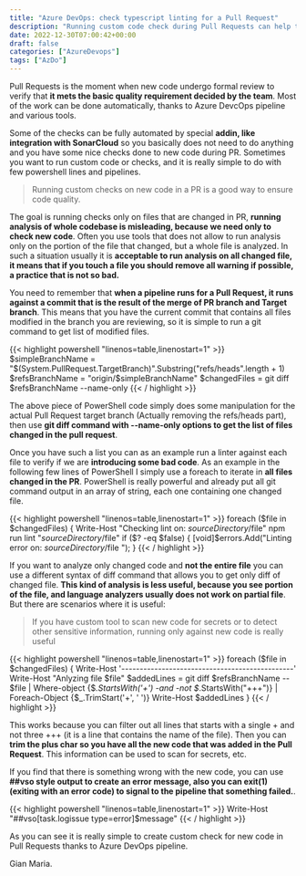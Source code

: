 ```yaml
---
title: "Azure DevOps: check typescript linting for a Pull Request"
description: "Running custom code check during Pull Requests can help to improve quality of code, let's see how you can run some custom checks with Aure DevOps pipeline."
date: 2022-12-30T07:00:42+00:00
draft: false
categories: ["AzureDevops"]
tags: ["AzDo"]
---
```


Pull Requests is the moment when new code undergo formal review to verify that **it mets the basic quality requirement decided by the team**. Most of the work can be done automatically, thanks to Azure DevcOps pipeline and various tools.

Some of the checks can be fully automated by special **addin, like integration with SonarCloud** so you basically does not need to do anything and you have some nice checks done to new code during PR. Sometimes you want to run custom code or checks, and it is really simple to do with few powershell lines and pipelines.

> Running custom checks on new code in a PR is a good way to ensure code quality.

The goal is running checks only on files that are changed in PR, **running analysis of whole codebase is misleading, because we need only to check new code**. Often you use tools that does not allow to run analysis only on the portion of the file that changed, but a whole file is analyzed. In such a situation usually it is **acceptable to run analysis on all changed file, it means that if you touch a file you should remove all warning if possible, a practice that is not so bad.**

You need to remember that **when a pipeline runs for a Pull Request, it runs against a commit that is the result of the merge of PR branch and Target branch**. This means that you have the current commit that contains all files modified in the branch you are reviewing, so it is simple to run a git command to get list of modified files.

{{< highlight powershell "linenos=table,linenostart=1" >}}
$simpleBranchName = "$(System.PullRequest.TargetBranch)".Substring("refs/heads".length + 1)
$refsBranchName = "origin/$simpleBranchName"
$changedFiles = git diff $refsBranchName --name-only
{{< / highlight >}}

The above piece of PowerShell code simply does some manipulation for the actual Pull Request target branch (Actually removing the refs/heads part), then use **git diff command with --name-only options to get the list of files changed in the pull request**.

Once you have such a list you can as an example run a linter against each file to verify if we are **introducing some bad code**. As an example in the following few lines of PowerShell I simply use a foreach to iterate in **all files changed in the PR**. PowerShell is really powerful and already put all git command output in an array of string, each one containing one changed file. 

{{< highlight powershell "linenos=table,linenostart=1" >}}
foreach ($file in $changedFiles) {
 Write-Host "Checking lint on: $sourceDirectory/$file"
    npm run lint "$sourceDirectory/$file"
    if ($? -eq $false) {
      [void]$errors.Add("Linting error on: $sourceDirectory/$file ");
    }
{{< / highlight >}}

If you want to analyze only changed code and **not the entire file** you can use a different syntax of diff command that allows you to get only diff of changed file. **This kind of analysis is less useful, because you see portion of the file, and language analyzers usually does not work on partial file**. But there are scenarios where it is useful:

> If you have custom tool to scan new code for secrets or to detect other sensitive information, running only against new code is really useful

{{< highlight powershell "linenos=table,linenostart=1" >}}
foreach ($file in  $changedFiles) {
  Write-Host '-----------------------------------------------'
  Write-Host "Anlyzing file $file"
  $addedLines = git diff $refsBranchName -- $file | Where-object {$_.StartsWith('+') -and -not $_.StartsWith("+++")} | Foreach-Object {$_.TrimStart('+', ' ')}
  Write-Host $addedLines
}
{{< / highlight >}}

This works because you can filter out all lines that starts with a single + and not three +++ (it is a line that contains the name of the file). Then you can **trim the plus char so you have all the new code that was added in the Pull Request**. This information can be used to scan for secrets, etc. 

If you find that there is something wrong with the new code, you can use **##vso style output to create an error message, also you can exit(1) (exiting with an error code) to signal to the pipeline that something failed.**.

{{< highlight powershell "linenos=table,linenostart=1" >}}
Write-Host "##vso[task.logissue type=error]$message"
{{< / highlight >}}

As you can see it is really simple to create custom check for new code in Pull Requests thanks to Azure DevOps pipeline.

Gian Maria.
